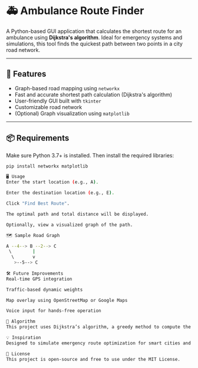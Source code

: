 # 🚑 Ambulance Route Finder

A Python-based GUI application that calculates the shortest route for an ambulance using **Dijkstra's algorithm**. Ideal for emergency systems and simulations, this tool finds the quickest path between two points in a city road network.

---

## 🧠 Features

- Graph-based road mapping using `networkx`
- Fast and accurate shortest path calculation (Dijkstra's algorithm)
- User-friendly GUI built with `tkinter`
- Customizable road network
- (Optional) Graph visualization using `matplotlib`

---

## 📦 Requirements

Make sure Python 3.7+ is installed. Then install the required libraries:

```bash
pip install networkx matplotlib

🖥️ Usage
Enter the start location (e.g., A).

Enter the destination location (e.g., E).

Click "Find Best Route".

The optimal path and total distance will be displayed.

Optionally, view a visualized graph of the path.

🗺️ Sample Road Graph

A --4--> B --2--> C
 \        |
  \       v
   >--5--> C
   
🛠️ Future Improvements
Real-time GPS integration

Traffic-based dynamic weights

Map overlay using OpenStreetMap or Google Maps

Voice input for hands-free operation

🧠 Algorithm
This project uses Dijkstra’s algorithm, a greedy method to compute the shortest path from a source node to all other nodes in a weighted graph with non-negative edges.

💡 Inspiration
Designed to simulate emergency route optimization for smart cities and ambulance dispatch systems.

📜 License
This project is open-source and free to use under the MIT License.